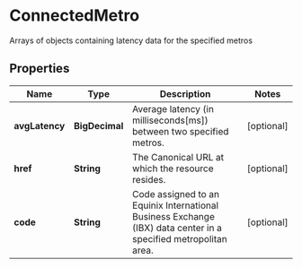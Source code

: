 

# ConnectedMetro

Arrays of objects containing latency data for the specified metros

## Properties

| Name | Type | Description | Notes |
|------------ | ------------- | ------------- | -------------|
|**avgLatency** | **BigDecimal** | Average latency (in milliseconds[ms]) between two specified metros. |  [optional] |
|**href** | **String** | The Canonical URL at which the resource resides. |  [optional] |
|**code** | **String** | Code assigned to an Equinix International Business Exchange (IBX) data center in a specified metropolitan area. |  [optional] |



